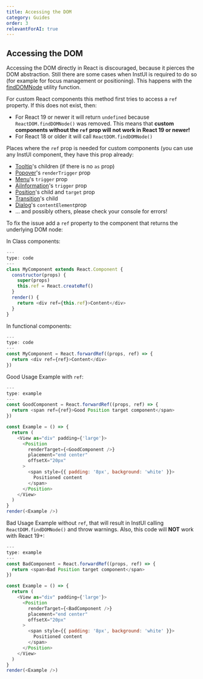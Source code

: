 ```yaml
---
title: Accessing the DOM
category: Guides
order: 3
relevantForAI: true
---
```


## Accessing the DOM

Accessing the DOM directly in React is discouraged, because it pierces the DOM abstraction. Still there are some cases when InstUI is required to do so (for example for focus management or positioning). This happens with the [findDOMNode](findDOMNode) utility function.

For custom React components this method first tries to access a `ref` property. If this does not exist, then:

- For React 19 or newer it will return `undefined` because `ReactDOM.findDOMNode()` was removed. This means that **custom components without the `ref` prop will not work in React 19 or newer!**
- For React 18 or older it will call `ReactDOM.findDOMNode()`

Places where the `ref` prop is needed for custom components (you can use any InstUI component, they have this prop already:

- [Tooltip](Tooltip)'s children (if there is no `as` prop)
- [Popover](Popover)'s `renderTrigger` prop
- [Menu](Menu)'s `trigger` prop
- [AiInformation](AiInformation)'s `trigger` prop
- [Position](Position)'s child and `target` prop
- [Transition](Transition)'s child
- [Dialog](Dialog)'s `contentElement`prop
- ... and possibly others, please check your console for errors!

To fix the issue add a `ref` property to the component that returns the underlying DOM node:

In Class components:

```javascript
---
type: code
---
class MyComponent extends React.Component {
  constructor(props) {
    super(props)
    this.ref = React.createRef()
  }
  render() {
    return <div ref={this.ref}>Content</div>
  }
}
```

In functional components:

```javascript
---
type: code
---
const MyComponent = React.forwardRef((props, ref) => {
  return <div ref={ref}>Content</div>
})
```

Good Usage Example with `ref`:

```js
---
type: example
---
const GoodComponent = React.forwardRef((props, ref) => {
  return <span ref={ref}>Good Position target component</span>
})

const Example = () => {
  return (
    <View as="div" padding={'large'}>
      <Position
        renderTarget={<GoodComponent />}
        placement="end center"
        offsetX="20px"
      >
        <span style={{ padding: '8px', background: 'white' }}>
          Positioned content
        </span>
      </Position>
    </View>
  )
}
render(<Example />)
```

Bad Usage Example without `ref`, that will result in InstUI calling `ReactDOM.findDOMNode()` and throw warnings. Also, this code will **NOT** work with React 19+:

```js
---
type: example
---
const BadComponent = React.forwardRef((props, ref) => {
  return <span>Bad Position target component</span>
})

const Example = () => {
  return (
    <View as="div" padding={'large'}>
      <Position
        renderTarget={<BadComponent />}
        placement="end center"
        offsetX="20px"
      >
        <span style={{ padding: '8px', background: 'white' }}>
          Positioned content
        </span>
      </Position>
    </View>
  )
}
render(<Example />)
```
